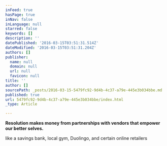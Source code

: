 ```yaml
---
inFeed: true
hasPage: true
inNav: false
inLanguage: null
starred: false
keywords: []
description: ''
datePublished: '2016-03-15T03:51:31.514Z'
dateModified: '2016-03-15T03:51:31.204Z'
authors: []
publisher:
  name: null
  domain: null
  url: null
  favicon: null
title: ''
author: []
sourcePath: _posts/2016-03-15-5479fc92-9d4b-4c37-a79e-445e3b034bbe.md
published: true
url: 5479fc92-9d4b-4c37-a79e-445e3b034bbe/index.html
_type: Article

---
```

**Resolution makes money from partnerships with vendors that empower our better selves.**

like a savings bank, local gym, Duolingo, and certain online retailers